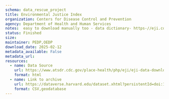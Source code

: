 ```yaml
---
schema: data_rescue_project 
title: Environmental Justice Index
organization: Centers for Disease Control and Prevention
agency: Department of Health and Human Services
notes:  easy to download manually too - data dictionary- https-//eji.cdc.gov/eji_data_download.html; - map- https-//onemap.cdc.gov/portal/apps/sites/#/eji-explorer
status: Finished
size: 
maintainer: PEDP,OEDP
download_date: 2025-02-12
metadata_available: False
metadata_url: 
resources:
  - name: Data Source
    url: https://www.atsdr.cdc.gov/place-health/php/eji/eji-data-download.html
    format: html
  - name: Link to archive
    url: https://dataverse.harvard.edu/dataset.xhtml?persistentId=doi:10.7910/DVN/ZVKXVQ
    format: CSV,geodatabase
---
```

